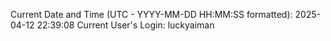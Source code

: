 Current Date and Time (UTC - YYYY-MM-DD HH:MM:SS formatted): 2025-04-12 22:39:08
Current User's Login: luckyaiman
